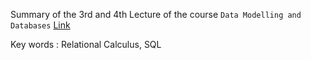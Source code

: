 Summary of the 3rd and 4th Lecture of the course `Data Modelling and Databases` [Link](https://ke7012.notion.site/DMDB-Exercise-Week2-01-03-22-c92429703bec465ebad3881965415b79)

Key words : Relational Calculus, SQL
